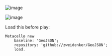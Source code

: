 ![image](https://github.com/user-attachments/assets/2cf3a9d2-b514-4ee6-abc5-30781231d645)

![image](https://github.com/user-attachments/assets/210d8e04-2996-4687-8af3-4f711dc914eb)

Load this before play:

    Metacello new
    	baseline: 'GeoJSON';
    	repository: 'github://zweidenker/GeoJSON';
    	load.
